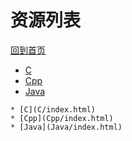 
# 资源列表

[回到首页](https://charleechan.github.io/MyWiki)

* [C](C/index.html)
* [Cpp](Cpp/index.html)
* [Java](Java/index.html)


```mind:height=300,title=内容概要,color
* [C](C/index.html)
* [Cpp](Cpp/index.html)
* [Java](Java/index.html)
```
